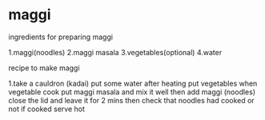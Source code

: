 # maggi

ingredients for preparing maggi

1.maggi(noodles)
2.maggi masala
3.vegetables(optional)
4.water


recipe to make maggi

1.take a cauldron (kadai) put some water after heating put vegetables when vegetable cook put maggi masala and mix it well then add maggi (noodles) close the lid and leave it for 2 mins then check that noodles had cooked or not if cooked serve hot  